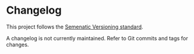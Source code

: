 # Changelog

This project follows the [Semenatic Versioning standard](https://semver.org/).

A changelog is not currently maintained. Refer to Git commits and tags for changes.

